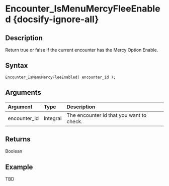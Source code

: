 # Encounter_IsMenuMercyFleeEnabled {docsify-ignore-all}

## Description
Return true or false if the current encounter has the Mercy Option Enable.

## Syntax
```gml
Encounter_IsMenuMercyFleeEnabled( encounter_id );
```

## Arguments
| Argument | Type | Description |
| :-- | :-- | :-- |
| encounter_id | Integral | The encounter id that you want to check. |

## Returns
Boolean

## Example
TBD